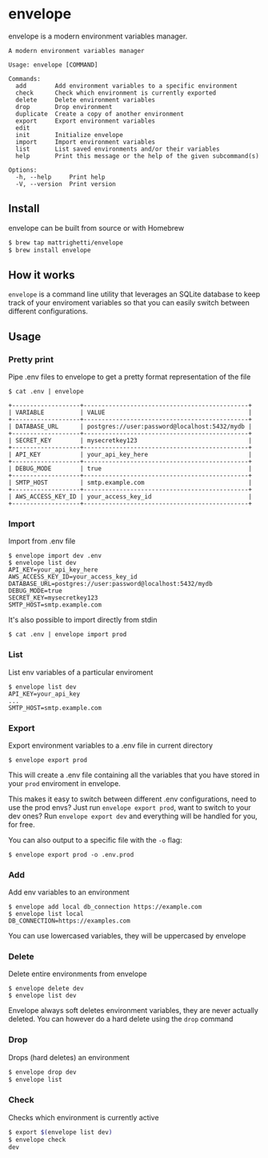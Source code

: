 # envelope
envelope is a modern environment variables manager.

```
A modern environment variables manager

Usage: envelope [COMMAND]

Commands:
  add        Add environment variables to a specific environment
  check      Check which environment is currently exported
  delete     Delete environment variables
  drop       Drop environment
  duplicate  Create a copy of another environment
  export     Export environment variables
  edit
  init       Initialize envelope
  import     Import environment variables
  list       List saved environments and/or their variables
  help       Print this message or the help of the given subcommand(s)

Options:
  -h, --help     Print help
  -V, --version  Print version
```

## Install
envelope can be built from source or with Homebrew
```sh
$ brew tap mattrighetti/envelope
$ brew install envelope
```

## How it works
`envelope` is a command line utility that leverages an SQLite database
to keep track of your enviroment variables so that you can easily switch between
different configurations.

## Usage

### Pretty print
Pipe .env files to envelope to get a pretty format representation of the file
```
$ cat .env | envelope

+-------------------+----------------------------------------------+
| VARIABLE          | VALUE                                        |
+-------------------+----------------------------------------------+
| DATABASE_URL      | postgres://user:password@localhost:5432/mydb |
+-------------------+----------------------------------------------+
| SECRET_KEY        | mysecretkey123                               |
+-------------------+----------------------------------------------+
| API_KEY           | your_api_key_here                            |
+-------------------+----------------------------------------------+
| DEBUG_MODE        | true                                         |
+-------------------+----------------------------------------------+
| SMTP_HOST         | smtp.example.com                             |
+-------------------+----------------------------------------------+
| AWS_ACCESS_KEY_ID | your_access_key_id                           |
+-------------------+----------------------------------------------+
```

### Import
Import from .env file

```
$ envelope import dev .env
$ envelope list dev
API_KEY=your_api_key_here
AWS_ACCESS_KEY_ID=your_access_key_id
DATABASE_URL=postgres://user:password@localhost:5432/mydb
DEBUG_MODE=true
SECRET_KEY=mysecretkey123
SMTP_HOST=smtp.example.com
```

It's also possible to import directly from stdin
```
$ cat .env | envelope import prod
```

### List
List env variables of a particular enviroment
```
$ envelope list dev
API_KEY=your_api_key
...
SMTP_HOST=smtp.example.com
```

### Export
Export environment variables to a .env file in current directory
```
$ envelope export prod
```
This will create a .env file containing all the variables that you have stored
in your `prod` enviroment in envelope.

This makes it easy to switch between different .env configurations, need to use the
prod envs? Just run `envelope export prod`, want to switch to your dev ones? Run
`envelope export dev` and everything will be handled for you, for free.

You can also output to a specific file with the `-o` flag:
```
$ envelope export prod -o .env.prod
```

### Add
Add env variables to an environment
```
$ envelope add local db_connection https://example.com
$ envelope list local
DB_CONNECTION=https://examples.com
```
You can use lowercased variables, they will be uppercased by envelope

### Delete
Delete entire environments from envelope
```
$ envelope delete dev
$ envelope list dev
```
Envelope always soft deletes environment variables, they are never actually
deleted. You can however do a hard delete using the `drop` command

### Drop
Drops (hard deletes) an environment
```sh
$ envelope drop dev
$ envelope list
```

### Check
Checks which environment is currently active
```sh
$ export $(envelope list dev)
$ envelope check
dev
```

